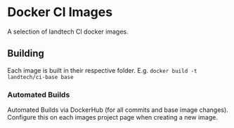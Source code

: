 # Docker CI Images

A selection of landtech CI docker images. 

## Building

Each image is built in their respective folder. E.g. `docker build -t landtech/ci-base base`

### Automated Builds

Automated Builds via DockerHub (for all commits and base image changes). Configure this on each images project page when creating a new image.